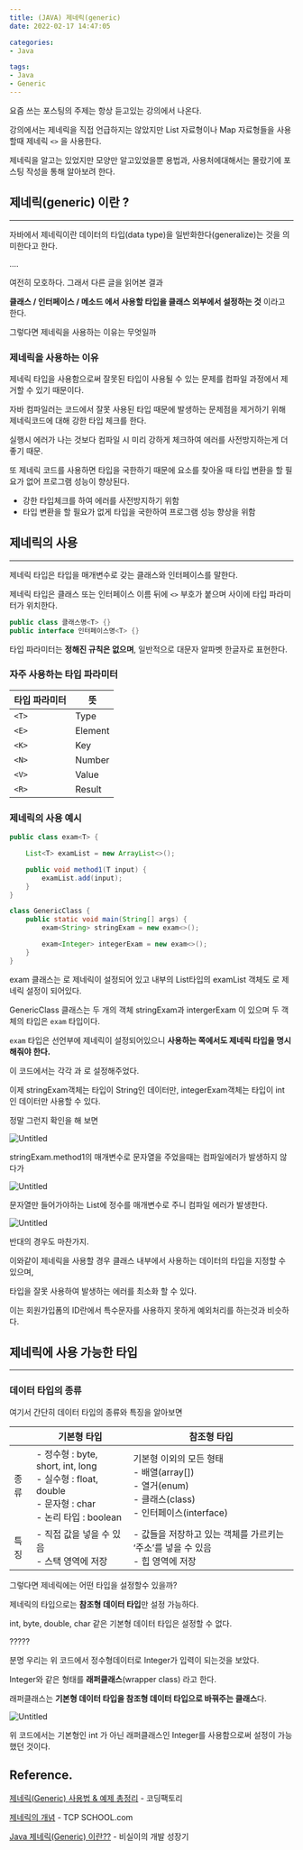 ```yaml
---
title: (JAVA) 제네릭(generic) 
date: 2022-02-17 14:47:05  

categories:
- Java

tags:  
- Java
- Generic
---
```



요즘 쓰는 포스팅의 주제는 항상 듣고있는 강의에서 나온다.  

강의에서는 제네릭을 직접 언급하지는 않았지만 List 자료형이나 Map 자료형들을 사용할때 제네릭 `<>` 을 사용한다.

제네릭을 알고는 있었지만 모양만 알고있었을뿐 용법과, 사용처에대해서는 몰랐기에 포스팅 작성을 통해 알아보려 한다.

## 제네릭(generic) 이란 ?

---

자바에서 제네릭이란 데이터의 타입(data type)을 일반화한다(generalize)는 것을 의미한다고 한다.

....

여전히 모호하다. 그래서 다른 글을 읽어본 결과

**클래스 / 인터페이스 / 메소드 에서 사용할 타입을 클래스 외부에서 설정하는 것** 이라고 한다.

그렇다면 제네릭을 사용하는 이유는 무엇일까

### 제네릭을 사용하는 이유

제네릭 타입을 사용함으로써 잘못된 타입이 사용될 수 있는 문제를 컴파일 과정에서 제거할 수 있기 때문이다.

자바 컴파일러는 코드에서 잘못 사용된 타입 때문에 발생하는 문제점을 제거하기 위해 제네릭코드에 대해 강한 타입 체크를 한다.

실행시 에러가 나는 것보다 컴파일 시 미리 강하게 체크하여 에러를 사전방지하는게 더 좋기 때문.

또 제네릭 코드를 사용하면 타입을 국한하기 때문에 요소를 찾아올 때 타입 변환을 할 필요가 없어 프로그램 성능이 향상된다.

- 강한 타입체크를 하여 에러를 사전방지하기 위함
- 타입 변환을 할 필요가 없게 타입을 국한하여 프로그램 성능 향상을 위함

## 제네릭의 사용

---

제네릭 타입은 타입을 매개변수로 갖는 클래스와 인터페이스를 말한다.

제네릭 타입은 클래스 또는 인터페이스 이름 뒤에 `<>` 부호가 붙으며 사이에 타입 파라미터가 위치한다.

```java
public class 클래스명<T> {}
public interface 인터페이스명<T> {}
```

타입 파라미터는 **정해진 규칙은 없으며**, 일반적으로 대문자 알파벳 한글자로 표현한다.

### 자주 사용하는 타입 파라미터

| 타입 파라미터 | 뜻 |
| --- | --- |
| `<T>` | Type |
| `<E>` | Element |
| `<K>` | Key |
| `<N>` | Number |
| `<V>` | Value |
| `<R>` | Result |

### 제네릭의 사용 예시

```java
public class exam<T> {

    List<T> examList = new ArrayList<>();

    public void method1(T input) {
        examList.add(input);
    }
}

class GenericClass {
    public static void main(String[] args) {
        exam<String> stringExam = new exam<>();

        exam<Integer> integerExam = new exam<>();
    }
}
```

exam 클래스는 <T>로 제네릭이 설정되어 있고 내부의 List타입의  examList 객체도 <T>로 제네릭 설정이 되어있다.

GenericClass 클래스는 두 개의 객체 stringExam과 intergerExam 이 있으며 두 객체의 타입은 `exam` 타입이다.

`exam` 타입은 선언부에 제네릭이 설정되어있으니 **사용하는 쪽에서도 제네릭 타입을 명시 해줘야 한다.**

이 코드에서는 각각 <String>과 <Integer>로 설정해주었다.

이제 stringExam객체는 타입이 String인 데이터만, integerExam객체는 타입이 int 인 데이터만 사용할 수 있다.

정말 그런지 확인을 해 보면

![Untitled](/images/Java-generic/Untitled.png)

stringExam.method1의 매개변수로 문자열을 주었을때는 컴파일에러가 발생하지 않다가

![Untitled](/images/Java-generic/Untitled%201.png)

문자열만 들어가야하는 List에 정수를 매개변수로 주니 컴파일 에러가 발생한다.

![Untitled](/images/Java-generic/Untitled%202.png)

반대의 경우도 마찬가지.

이와같이 제네릭을 사용할 경우 클래스 내부에서 사용하는 데이터의 타입을 지정할 수 있으며,

타입을 잘못 사용하여 발생하는 에러를 최소화 할 수 있다.

이는 회원가입폼의 ID란에서 특수문자를 사용하지 못하게 예외처리를 하는것과 비슷하다.

## 제네릭에 사용 가능한 타입

---


### 데이터 타입의 종류

여기서 간단히 데이터 타입의 종류와 특징을 알아보면

|  | 기본형 타입 | 참조형 타입 |
| --- | --- | --- |
| 종류 | - 정수형 : byte, short, int, long </br> - 실수형 : float, double </br> - 문자형 : char </br> - 논리 타입 : boolean | 기본형 이외의 모든 형태 </br> - 배열(array[]) </br> - 열거(enum) </br> - 클래스(class) </br> - 인터페이스(interface) |
| 특징 | - 직접 값을 넣을 수 있음 </br> - 스택 영역에 저장 | - 값들을 저장하고 있는 객체를 가르키는 ‘주소’를 넣을 수 있음 </br> - 힙 영역에 저장 |

그렇다면 제네릭에는 어떤 타입을 설정할수 있을까?

제네릭의 타입으로는 **참조형 데이터 타입**만 설정 가능하다.

int, byte, double, char 같은 기본형 데이터 타입은 설정할 수 없다.


?????

분명 우리는 위 코드에서 정수형데이터로 Integer가 입력이 되는것을 보았다.

Integer와 같은 형태를 **래퍼클래스**(wrapper class) 라고 한다.

래퍼클래스는 **기본형 데이터 타입을 참조형 데이터 타입으로 바꿔주는 클래스**다.

![Untitled](/images/Java-generic/Untitled%203.png)

위 코드에서는 기본형인 int 가 아닌 래퍼클래스인 Integer를 사용함으로써 설정이 가능했던 것이다.

## Reference.

[제네릭(Generic) 사용법 & 예제 총정리](https://coding-factory.tistory.com/573) - 코딩팩토리

[제네릭의 개념](http://www.tcpschool.com/java/java_generic_concept) - TCP SCHOOL.com

[Java 제네릭(Generic) 이란??](https://2dubbing.tistory.com/17) - 비실이의 개발 성장기